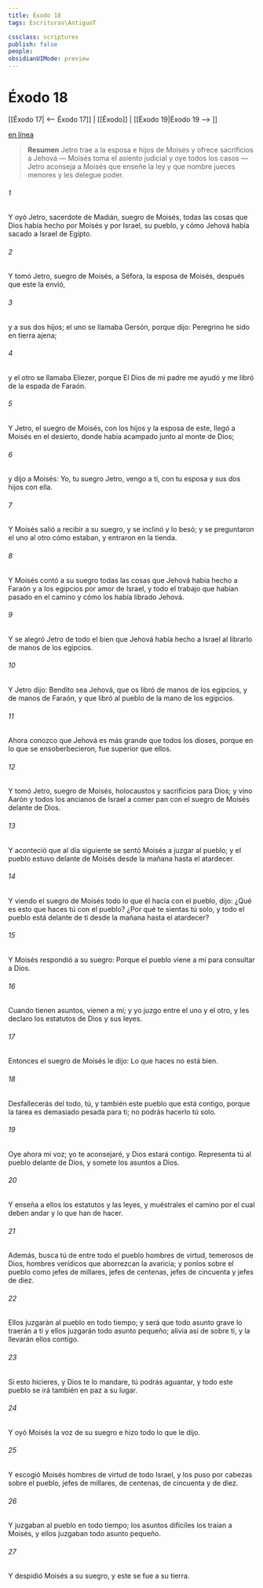 ```yaml
---
title: Éxodo 18
tags: Escrituras\AntiguoT

cssclass: scriptures
publish: false
people:
obsidianUIMode: preview
---
```


# Éxodo 18
[[Éxodo 17| <-- Éxodo 17]] | [[Éxodo]] | [[Éxodo 19|Éxodo 19 --> ]]

[en línea](https://churchofjesuschrist.org/study/scriptures/ot/ex/18?lang=spa)

> __Resumen__
Jetro trae a la esposa e hijos de Moisés y ofrece sacrificios a Jehová — Moisés toma el asiento judicial y oye todos los casos — Jetro aconseja a Moisés que enseñe la ley y que nombre jueces menores y les delegue poder.

###### 1 
Y oyó Jetro, sacerdote de Madián, suegro de Moisés, todas las cosas que Dios había hecho por Moisés y por Israel, su pueblo, y cómo Jehová había sacado a Israel de Egipto.

###### 2 
Y tomó Jetro, suegro de Moisés, a Séfora, la esposa de Moisés, después que este la envió,

###### 3 
y a sus dos hijos; el uno se llamaba Gersón, porque dijo: Peregrino he sido en tierra ajena;

###### 4 
y el otro se llamaba Eliezer, porque  El Dios de mi padre me ayudó y me libró de la espada de Faraón.

###### 5 
Y Jetro, el suegro de Moisés, con los hijos y la esposa de este, llegó a Moisés en el desierto, donde había acampado junto al monte de Dios;

###### 6 
y dijo a Moisés: Yo, tu suegro Jetro, vengo a ti, con tu esposa y sus dos hijos con ella.

###### 7 
Y Moisés salió a recibir a su suegro, y se inclinó y lo besó; y se preguntaron el uno al otro cómo estaban, y entraron en la tienda.

###### 8 
Y Moisés contó a su suegro todas las cosas que Jehová había hecho a Faraón y a los egipcios por amor de Israel, y todo el trabajo que habían pasado en el camino y cómo los había librado Jehová.

###### 9 
Y se alegró Jetro de todo el bien que Jehová había hecho a Israel al librarlo de manos de los egipcios.

###### 10 
Y Jetro dijo: Bendito sea Jehová, que os libró de manos de los egipcios, y de manos de Faraón, y que libró al pueblo de la mano de los egipcios.

###### 11 
Ahora conozco que Jehová es más grande que todos los dioses, porque en lo que se ensoberbecieron, fue superior que ellos.

###### 12 
Y tomó Jetro, suegro de Moisés, holocaustos y sacrificios para Dios; y vino Aarón y todos los ancianos de Israel a comer pan con el suegro de Moisés delante de Dios.

###### 13 
Y aconteció que al día siguiente se sentó Moisés a juzgar al pueblo; y el pueblo estuvo delante de Moisés desde la mañana hasta el atardecer.

###### 14 
Y viendo el suegro de Moisés todo lo que él hacía con el pueblo, dijo: ¿Qué es esto que haces tú con el pueblo? ¿Por qué te sientas tú solo, y todo el pueblo está delante de ti desde la mañana hasta el atardecer?

###### 15 
Y Moisés respondió a su suegro: Porque el pueblo viene a mí para consultar a Dios.

###### 16 
Cuando tienen asuntos, vienen a mí; y yo juzgo entre el uno y el otro, y les declaro los estatutos de Dios y sus leyes.

###### 17 
Entonces el suegro de Moisés le dijo: Lo que haces no está bien.

###### 18 
Desfallecerás del todo, tú, y también este pueblo que está contigo, porque la tarea es demasiado pesada para ti; no podrás hacerlo tú solo.

###### 19 
Oye ahora mi voz; yo te aconsejaré, y Dios estará contigo. Representa tú al pueblo delante de Dios, y somete los asuntos a Dios.

###### 20 
Y enseña a ellos los estatutos y las leyes, y muéstrales el camino por el cual deben andar y lo que han de hacer.

###### 21 
Además, busca tú de entre todo el pueblo hombres de virtud, temerosos de Dios, hombres verídicos que aborrezcan la avaricia; y ponlos sobre el pueblo como jefes de millares, jefes de centenas, jefes de cincuenta y jefes de diez.

###### 22 
Ellos juzgarán al pueblo en todo tiempo; y será que todo asunto grave lo traerán a ti y ellos juzgarán todo asunto pequeño; alivia así  de sobre ti, y la llevarán ellos contigo.

###### 23 
Si esto hicieres, y Dios te lo mandare, tú podrás aguantar, y todo este pueblo se irá también en paz a su lugar.

###### 24 
Y oyó Moisés la voz de su suegro e hizo todo lo que le dijo.

###### 25 
Y escogió Moisés hombres de virtud de todo Israel, y los puso por cabezas sobre el pueblo, jefes de millares, de centenas, de cincuenta y de diez.

###### 26 
Y juzgaban al pueblo en todo tiempo; los asuntos difíciles los traían a Moisés, y ellos juzgaban todo asunto pequeño.

###### 27 
Y despidió Moisés a su suegro, y este se fue a su tierra.

